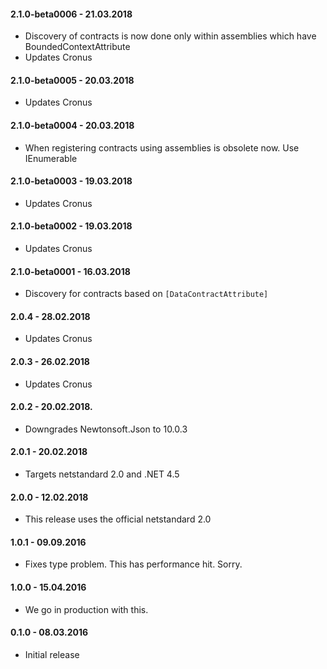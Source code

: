 #### 2.1.0-beta0006 - 21.03.2018
* Discovery of contracts is now done only within assemblies which have BoundedContextAttribute
* Updates Cronus

#### 2.1.0-beta0005 - 20.03.2018
* Updates Cronus

#### 2.1.0-beta0004 - 20.03.2018
* When registering contracts using assemblies is obsolete now. Use IEnumerable<Type>

#### 2.1.0-beta0003 - 19.03.2018
* Updates Cronus

#### 2.1.0-beta0002 - 19.03.2018
* Updates Cronus

#### 2.1.0-beta0001 - 16.03.2018
* Discovery for contracts based on `[DataContractAttribute]`

#### 2.0.4 - 28.02.2018
* Updates Cronus

#### 2.0.3 - 26.02.2018
* Updates Cronus

#### 2.0.2 - 20.02.2018.
* Downgrades Newtonsoft.Json to 10.0.3

#### 2.0.1 - 20.02.2018
* Targets netstandard 2.0 and .NET 4.5

#### 2.0.0 - 12.02.2018
* This release uses the official netstandard 2.0

#### 1.0.1 - 09.09.2016
* Fixes type problem. This has performance hit. Sorry.

#### 1.0.0 - 15.04.2016
* We go in production with this.

#### 0.1.0 - 08.03.2016
* Initial release
